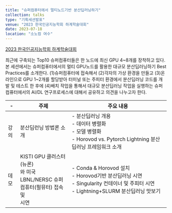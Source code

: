 ```yaml
---
title: "슈퍼컴퓨터에서 멀티노드기반 분산딥러닝하기"
collection: talks
type: "기획세션발표"
venue: "2023 한국인공지능학회 하계학술대회"
date: 2023-07-18
location: "소노컴 여수"
---
```


[2023 한국인공지능학회 하계학술대회](https://aiassociation.kr/board/board.asp?b_code=144&Action=content&GotoPage=1&B_CATE=BBS1)

최근에 구축되는 Top10 슈퍼컴퓨터들은 한 노드에 최신 GPU 4~8개를 장착하고 있다. 본 세션에서는 슈퍼컴퓨터에서의 멀티 GPU노드를 활용한 대규모 분산딥러닝하기 Best Practices를 소개한다. (1)슈퍼컴퓨터에 접속해서 (2)각자의 가상 환경을 만들고 (3)온라인으로 GPU 1~2개를 할당받아 터미널 또는 주피터 환경에서 분산딥러닝 코드를 개발 및 테스트 한 후에 (4)배치 작업을 통해서 대규모 분산딥러닝 작업을 실행하는 슈퍼컴퓨터에서의 AI/DL 연구프로세스에 대해서 공유하고 의견을 나누고자 한다.

| - |주제|주요 내용|
|---|---|---|
|강의|분산딥런닝 방법론 소개|- 분산딥러닝 개용 <br> - 데이터 병렬화 <br> - 모델 병렬화 <br> - Horovod vs. Pytorch Lightning 분산딥러닝 프레임워크 소개|
|데모|KISTI GPU 클러스터(뉴론) <br>와 미국 LBNL/NERSC 슈퍼 <br>컴퓨터(펄뮤터) 접속 및 <br> 시연|- Conda & Horovod 설치 <br> - Horovod기반 분산딥러닝 시연 <br> - Singularity 컨테이너 및 주피터 시연 <br> - Lightning+SLURM 분산딥러닝 맛보기|
